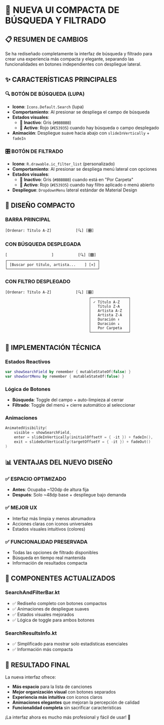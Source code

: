 # 🎯 NUEVA UI COMPACTA DE BÚSQUEDA Y FILTRADO

## 📋 RESUMEN DE CAMBIOS

Se ha rediseñado completamente la interfaz de búsqueda y filtrado para crear una experiencia más compacta y elegante, separando las funcionalidades en botones independientes con despliegue lateral.

## ✨ CARACTERÍSTICAS PRINCIPALES

### 🔍 **BOTÓN DE BÚSQUEDA (LUPA)**
- **Icono**: `Icons.Default.Search` (lupa)
- **Comportamiento**: Al presionar se despliega el campo de búsqueda
- **Estados visuales**:
  - 🔘 **Inactivo**: Gris (`#BBBBBB`)
  - 🔴 **Activo**: Rojo (`#E53935`) cuando hay búsqueda o campo desplegado
- **Animación**: Despliegue suave hacia abajo con `slideInVertically` + `fadeIn`

### 🎛️ **BOTÓN DE FILTRADO**
- **Icono**: `R.drawable.ic_filter_list` (personalizado)
- **Comportamiento**: Al presionar se despliega menú lateral con opciones
- **Estados visuales**:
  - 🔘 **Inactivo**: Gris (`#BBBBBB`) cuando está en "Por Carpeta"
  - 🔴 **Activo**: Rojo (`#E53935`) cuando hay filtro aplicado o menú abierto
- **Despliegue**: `DropdownMenu` lateral estándar de Material Design

## 🎨 DISEÑO COMPACTO

### **BARRA PRINCIPAL**
```
[Ordenar: Título A-Z]           [🔍] [🎛️]
```

### **CON BÚSQUEDA DESPLEGADA**
```
[                    ]           [🔍] [🎛️]
┌─────────────────────────────────────────┐
│ [Buscar por título, artista...    ] [×] │
└─────────────────────────────────────────┘
```

### **CON FILTRO DESPLEGADO**
```
[Ordenar: Título A-Z]           [🔍] [🎛️]
                                      ┌─────────────────┐
                                      │ ✓ Título A-Z    │
                                      │   Título Z-A    │
                                      │   Artista A-Z   │
                                      │   Artista Z-A   │
                                      │   Duración ↑    │
                                      │   Duración ↓    │
                                      │   Por Carpeta   │
                                      └─────────────────┘
```

## 🔧 IMPLEMENTACIÓN TÉCNICA

### **Estados Reactivos**
```kotlin
var showSearchField by remember { mutableStateOf(false) }
var showSortMenu by remember { mutableStateOf(false) }
```

### **Lógica de Botones**
- **Búsqueda**: Toggle del campo + auto-limpieza al cerrar
- **Filtrado**: Toggle del menú + cierre automático al seleccionar

### **Animaciones**
```kotlin
AnimatedVisibility(
    visible = showSearchField,
    enter = slideInVertically(initialOffsetY = { -it }) + fadeIn(),
    exit = slideOutVertically(targetOffsetY = { -it }) + fadeOut()
)
```

## 📊 VENTAJAS DEL NUEVO DISEÑO

### ✅ **ESPACIO OPTIMIZADO**
- **Antes**: Ocupaba ~120dp de altura fija
- **Después**: Solo ~48dp base + despliegue bajo demanda

### ✅ **MEJOR UX**
- Interfaz más limpia y menos abrumadora
- Acciones claras con iconos universales
- Estados visuales intuitivos (colores)

### ✅ **FUNCIONALIDAD PRESERVADA**
- Todas las opciones de filtrado disponibles
- Búsqueda en tiempo real mantenida
- Información de resultados compacta

## 🎯 COMPONENTES ACTUALIZADOS

### **SearchAndFilterBar.kt**
- ✅ Rediseño completo con botones compactos
- ✅ Animaciones de despliegue suaves
- ✅ Estados visuales mejorados
- ✅ Lógica de toggle para ambos botones

### **SearchResultsInfo.kt**
- ✅ Simplificado para mostrar solo estadísticas esenciales
- ✅ Información más compacta

## 🚀 RESULTADO FINAL

La nueva interfaz ofrece:
- **Más espacio** para la lista de canciones
- **Mejor organización visual** con botones separados
- **Experiencia más intuitiva** con iconos claros
- **Animaciones elegantes** que mejoran la percepción de calidad
- **Funcionalidad completa** sin sacrificar características

¡La interfaz ahora es mucho más profesional y fácil de usar! 🎉
